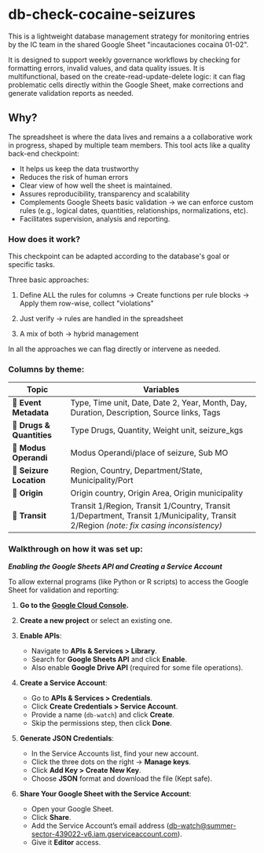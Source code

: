 # db-check-cocaine-seizures
This is a lightweight database management strategy for monitoring entries by the IC team in the shared Google Sheet "incautaciones cocaina 01-02".

It is designed to support weekly governance workflows by checking for formatting errors, invalid values, and data quality issues. It is multifunctional, based on the create-read-update-delete logic: it can flag problematic cells directly within the Google Sheet, make corrections and generate validation reports as needed.

## Why?
The spreadsheet is where the data lives and remains a  a collaborative work in progress, shaped by multiple team members. This tool acts like a quality back-end checkpoint:

- It helps us keep the data trustworthy
- Reduces the risk of human errors
- Clear view of how well the sheet is maintained.
- Assures reproducibility, transparency and scalability
- Complements Google Sheets basic validation -> we can enforce custom rules (e.g., logical dates, quantities, relationships, normalizations, etc).
- Facilitates supervision, analysis and reporting.

### How does it work?

This checkpoint can be adapted according to the database's goal or specific tasks.

Three basic approaches:

1. Define ALL the rules for columns -> Create functions per rule blocks -> Apply them row-wise, collect "violations"

2. Just verify -> rules are handled in the spreadsheet

3. A mix of both -> hybrid management 

In all the approaches we can flag directly or intervene as needed. 


### Columns by theme: 

| **Topic**                 | **Variables**                                                                                                                          |
| ------------------------- | -------------------------------------------------------------------------------------------------------------------------------------- |
| 📌 **Event Metadata**     | Type, Time unit, Date, Date 2, Year, Month, Day, Duration, Description, Source links, Tags                                             |
| 🚨 **Drugs & Quantities** | Type Drugs, Quantity, Weight unit, seizure\_kgs                                                                                        |
| 🚚 **Modus Operandi**     | Modus Operandi/place of seizure, Sub MO                                                                                                |
| 📍 **Seizure Location**   | Region, Country, Department/State, Municipality/Port                                                                                   |
| 🌱 **Origin**             | Origin country, Origin Area, Origin municipality                                                                                       |
| 🔄 **Transit**            | Transit 1/Region, Transit 1/Country, Transit 1/Department, Transit 1/Municipality, Transit 2/Region *(note: fix casing inconsistency)* |


### Walkthrough on how it was set up:
 _***Enabling the Google Sheets API and Creating a Service Account***_

To allow external programs (like Python or R scripts) to access the Google Sheet for validation and reporting:

1. **Go to the [Google Cloud Console](https://console.cloud.google.com/).**

2. **Create a new project** or select an existing one.

3. **Enable APIs**:
   - Navigate to **APIs & Services > Library**.
   - Search for **Google Sheets API** and click **Enable**.
   - Also enable **Google Drive API** (required for some file operations).

4. **Create a Service Account**:
   - Go to **APIs & Services > Credentials**.
   - Click **Create Credentials > Service Account**.
   - Provide a name (`db-watch`) and click **Create**.
   - Skip the permissions step, then click **Done**.

5. **Generate JSON Credentials**:
   - In the Service Accounts list, find your new account.
   - Click the three dots on the right → **Manage keys**.
   - Click **Add Key > Create New Key**.
   - Choose **JSON** format and download the file (Kept safe).

6. **Share Your Google Sheet with the Service Account**:
   - Open your Google Sheet.
   - Click **Share**.
   - Add the Service Account’s email address (db-watch@summer-sector-439022-v6.iam.gserviceaccount.com).
   - Give it **Editor** access.